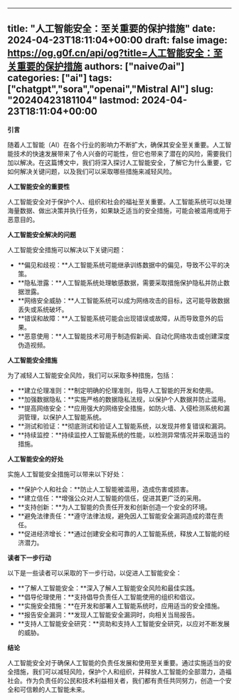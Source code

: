 
---
title: "人工智能安全：至关重要的保护措施"
date: 2024-04-23T18:11:04+00:00
draft: false
image: https://og.g0f.cn/api/og?title=人工智能安全：至关重要的保护措施
authors: ["naiveのai"]
categories: ["ai"]
tags: ["chatgpt","sora","openai","Mistral AI"]
slug: "20240423181104"
lastmod: 2024-04-23T18:11:04+00:00
---
**引言**

随着人工智能（AI）在各个行业的影响力不断扩大，确保其安全至关重要。人工智能技术的快速发展带来了令人兴奋的可能性，但它也带来了潜在的风险，需要我们加以解决。在这篇博文中，我们将深入探讨人工智能安全，了解它为什么重要，它如何解决关键问题，以及我们可以采取哪些措施来减轻风险。

**人工智能安全的重要性**

人工智能安全对于保护个人、组织和社会的福祉至关重要。人工智能系统可以处理海量数据、做出决策并执行任务，如果缺乏适当的安全措施，可能会被滥用或用于恶意目的。

**人工智能安全解决的问题**

人工智能安全措施可以解决以下关键问题：

* **偏见和歧视：**人工智能系统可能继承训练数据中的偏见，导致不公平的决策。
* **隐私泄露：**人工智能系统处理敏感数据，需要采取措施保护隐私并防止数据泄露。
* **网络安全威胁：**人工智能系统可以成为网络攻击的目标，这可能导致数据丢失或系统破坏。
* **错误和故障：**人工智能系统可能会出现错误或故障，从而导致意外的后果。
* **恶意使用：**人工智能技术可用于制造假新闻、自动化网络攻击或创建深度伪造视频。

**人工智能安全措施**

为了减轻人工智能安全风险，我们可以采取多种措施，包括：

* **建立伦理准则：**制定明确的伦理准则，指导人工智能的开发和使用。
* **加强数据隐私：**实施严格的数据隐私法规，以保护个人数据并防止滥用。
* **提高网络安全：**应用强大的网络安全措施，如防火墙、入侵检测系统和漏洞管理，以保护人工智能系统。
* **测试和验证：**彻底测试和验证人工智能系统，以发现并修复错误和漏洞。
* **持续监控：**持续监控人工智能系统的性能，以检测异常情况并采取适当的措施。

**人工智能安全的好处**

实施人工智能安全措施可以带来以下好处：

* **保护个人和社会：**防止人工智能被滥用，造成伤害或损害。
* **建立信任：**增强公众对人工智能的信任，促进其更广泛的采用。
* **支持创新：**为人工智能的负责任开发和创新创造一个安全的环境。
* **避免法律责任：**遵守法律法规，避免因人工智能安全漏洞造成的潜在责任。
* **促进经济增长：**通过创建安全和可靠的人工智能系统，释放人工智能的经济潜力。

**读者下一步行动**

以下是一些读者可以采取的下一步行动，以促进人工智能安全：

* **了解人工智能安全：**深入了解人工智能安全风险和最佳实践。
* **倡导伦理使用：**支持倡导负责任人工智能使用的组织和倡议。
* **实施安全措施：**在开发和部署人工智能系统时，应用适当的安全措施。
* **报告安全漏洞：**发现人工智能安全漏洞时，向相关当局报告。
* **支持人工智能安全研究：**资助和支持人工智能安全研究，以应对不断发展的威胁。

**结论**

人工智能安全对于确保人工智能的负责任发展和使用至关重要。通过实施适当的安全措施，我们可以减轻风险，保护个人和组织，并释放人工智能的全部潜力，造福社会。作为负责任的公民和技术利益相关者，我们都有责任共同努力，创造一个安全和可信赖的人工智能未来。